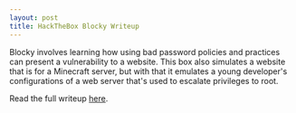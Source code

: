 ```yaml
---
layout: post
title: HackTheBox Blocky Writeup
---
```


Blocky involves learning how using bad password policies and practices can present a vulnerability to a website. This box also simulates a website that is for a Minecraft server, but with that it emulates a young developer's configurations of a web server that's used to escalate privileges to root.

Read the full writeup [here](https://burntxnoodle.github.io/writeups/HTB-Blocky/).